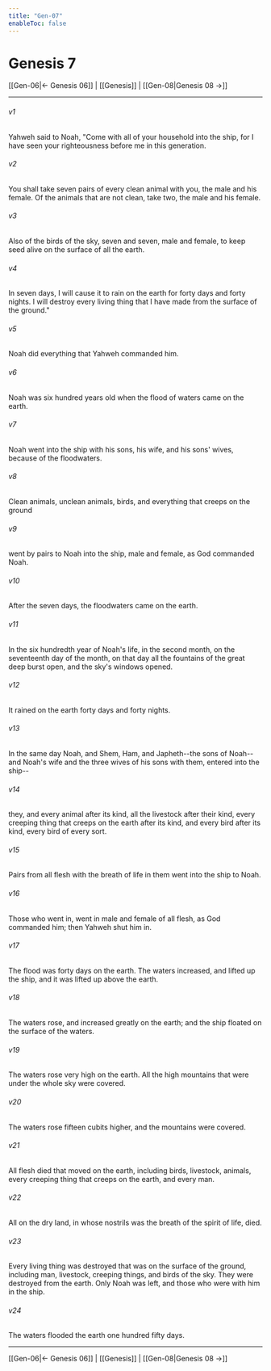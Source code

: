 ```yaml
---
title: "Gen-07"
enableToc: false
---
```

# Genesis 7

[[Gen-06|← Genesis 06]] | [[Genesis]] | [[Gen-08|Genesis 08 →]]
***



###### v1 
Yahweh said to Noah, "Come with all of your household into the ship, for I have seen your righteousness before me in this generation. 

###### v2 
You shall take seven pairs of every clean animal with you, the male and his female. Of the animals that are not clean, take two, the male and his female. 

###### v3 
Also of the birds of the sky, seven and seven, male and female, to keep seed alive on the surface of all the earth. 

###### v4 
In seven days, I will cause it to rain on the earth for forty days and forty nights. I will destroy every living thing that I have made from the surface of the ground." 

###### v5 
Noah did everything that Yahweh commanded him. 

###### v6 
Noah was six hundred years old when the flood of waters came on the earth. 

###### v7 
Noah went into the ship with his sons, his wife, and his sons' wives, because of the floodwaters. 

###### v8 
Clean animals, unclean animals, birds, and everything that creeps on the ground 

###### v9 
went by pairs to Noah into the ship, male and female, as God commanded Noah. 

###### v10 
After the seven days, the floodwaters came on the earth. 

###### v11 
In the six hundredth year of Noah's life, in the second month, on the seventeenth day of the month, on that day all the fountains of the great deep burst open, and the sky's windows opened. 

###### v12 
It rained on the earth forty days and forty nights. 

###### v13 
In the same day Noah, and Shem, Ham, and Japheth--the sons of Noah--and Noah's wife and the three wives of his sons with them, entered into the ship-- 

###### v14 
they, and every animal after its kind, all the livestock after their kind, every creeping thing that creeps on the earth after its kind, and every bird after its kind, every bird of every sort. 

###### v15 
Pairs from all flesh with the breath of life in them went into the ship to Noah. 

###### v16 
Those who went in, went in male and female of all flesh, as God commanded him; then Yahweh shut him in. 

###### v17 
The flood was forty days on the earth. The waters increased, and lifted up the ship, and it was lifted up above the earth. 

###### v18 
The waters rose, and increased greatly on the earth; and the ship floated on the surface of the waters. 

###### v19 
The waters rose very high on the earth. All the high mountains that were under the whole sky were covered. 

###### v20 
The waters rose fifteen cubits higher, and the mountains were covered. 

###### v21 
All flesh died that moved on the earth, including birds, livestock, animals, every creeping thing that creeps on the earth, and every man. 

###### v22 
All on the dry land, in whose nostrils was the breath of the spirit of life, died. 

###### v23 
Every living thing was destroyed that was on the surface of the ground, including man, livestock, creeping things, and birds of the sky. They were destroyed from the earth. Only Noah was left, and those who were with him in the ship. 

###### v24 
The waters flooded the earth one hundred fifty days.

***
[[Gen-06|← Genesis 06]] | [[Genesis]] | [[Gen-08|Genesis 08 →]]

